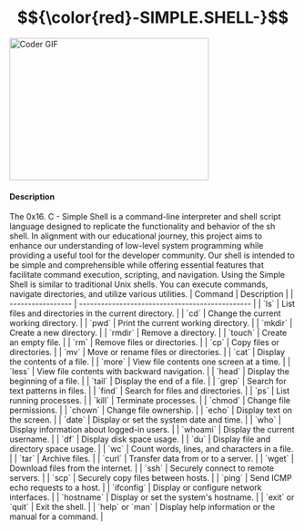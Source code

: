 # $${\color{red}-SIMPLE.SHELL-}$$

<img alt="Coder GIF" height=250 width=350 src="https://media.giphy.com/media/qgQUggAC3Pfv687qPC/giphy.gif" />
<br>

<h4> Description </h4>
The 0x16. C - Simple Shell is a command-line interpreter and shell script language designed to replicate the functionality and behavior of the sh shell.
In alignment with our educational journey, this project aims to enhance our understanding of low-level system programming while providing a useful tool for the developer community.
Our shell is intended to be simple and comprehensible while offering essential features that facilitate command execution, scripting, and navigation.
Using the Simple Shell is similar to traditional Unix shells. You can execute commands, navigate directories, and utilize various utilities.
| Command           | Description                                     |
| ----------------- | ----------------------------------------------- |
| `ls`              | List files and directories in the current directory. |
| `cd`              | Change the current working directory.           |
| `pwd`             | Print the current working directory.            |
| `mkdir`           | Create a new directory.                         |
| `rmdir`           | Remove a directory.                             |
| `touch`           | Create an empty file.                           |
| `rm`              | Remove files or directories.                    |
| `cp`              | Copy files or directories.                      |
| `mv`              | Move or rename files or directories.            |
| `cat`             | Display the contents of a file.                |
| `more`            | View file contents one screen at a time.       |
| `less`            | View file contents with backward navigation.    |
| `head`            | Display the beginning of a file.               |
| `tail`            | Display the end of a file.                     |
| `grep`            | Search for text patterns in files.              |
| `find`            | Search for files and directories.              |
| `ps`              | List running processes.                         |
| `kill`            | Terminate processes.                            |
| `chmod`           | Change file permissions.                        |
| `chown`           | Change file ownership.                          |
| `echo`            | Display text on the screen.                    |
| `date`            | Display or set the system date and time.       |
| `who`             | Display information about logged-in users.     |
| `whoami`          | Display the current username.                  |
| `df`              | Display disk space usage.                      |
| `du`              | Display file and directory space usage.        |
| `wc`              | Count words, lines, and characters in a file.  |
| `tar`             | Archive files.                                 |
| `curl`            | Transfer data from or to a server.             |
| `wget`            | Download files from the internet.              |
| `ssh`             | Securely connect to remote servers.            |
| `scp`             | Securely copy files between hosts.             |
| `ping`            | Send ICMP echo requests to a host.             |
| `ifconfig`        | Display or configure network interfaces.       |
| `hostname`        | Display or set the system's hostname.          |
| `exit` or `quit`  | Exit the shell.                                |
| `help` or `man`   | Display help information or the manual for a command. |

